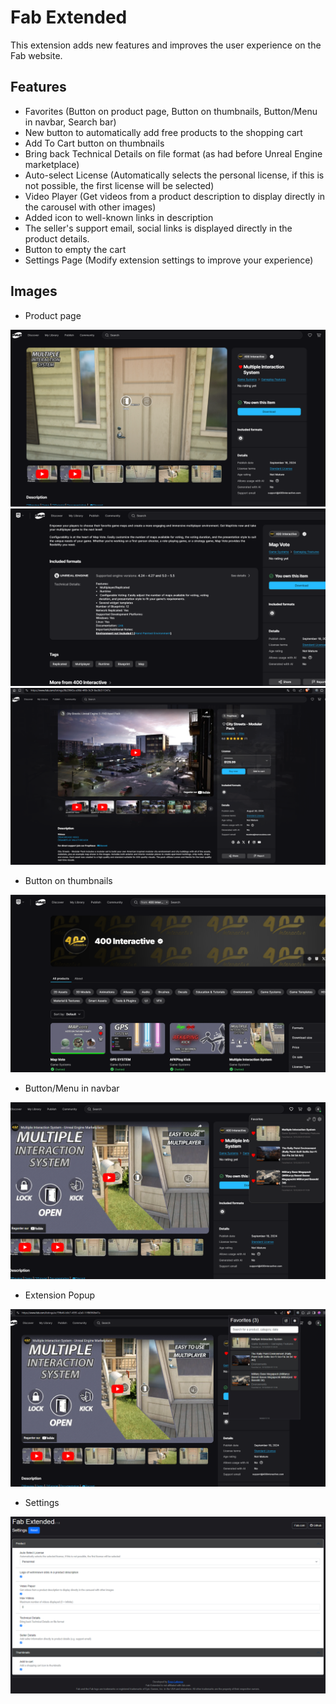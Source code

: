 # Fab Extended
This extension adds new features and improves the user experience on the Fab website.

## Features
- Favorites (Button on product page, Button on thumbnails, Button/Menu in navbar, Search bar)
- New button to automatically add free products to the shopping cart
- Add To Cart button on thumbnails
- Bring back Technical Details on file format (as had before Unreal Engine marketplace)
- Auto-select License (Automatically selects the personal license, if this is not possible, the first license will be selected)
- Video Player (Get videos from a product description to display directly in the carousel with other images)
- Added icon to well-known links in description
- The seller's support email, social links is displayed directly in the product details.
- Button to empty the cart
- Settings Page (Modify extension settings to improve your experience)

## Images
- Product page

![Add heart button on product](images/fab_extended_product.png)
![Technical Details](images/fab_extended_technicaldetails.png)
![Video Player](images/fab_extended_videoplayer.png)

- Button on thumbnails
  
![Button on Thumbnails](images/fab_extended_thumbnails.png)

- Button/Menu in navbar

![Button/Menu in navbar](images/fab_extended_menu.png)

- Extension Popup
  
![Extension Popup](images/fab_extended_popup.png)

- Settings
  
![Settings](images/fab_extended_settings.png)